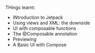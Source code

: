 THings learnt:
- INtroduction to Jetpack
- Using views and XML: the downside
- UI with composable functions
- The @Composable annotation
- Previewing
- A Basic UI with Compose
